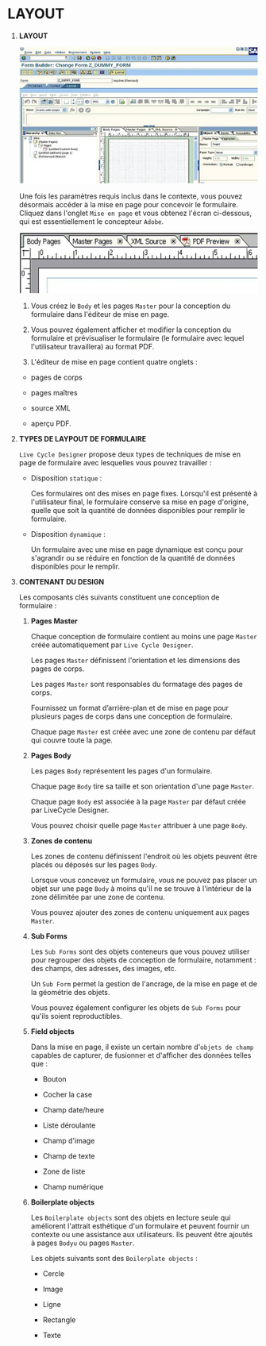 # **LAYOUT**

1. **LAYOUT**

    ![](../ressources/20_01_11.jpg)

    Une fois les paramètres requis inclus dans le contexte, vous pouvez désormais accéder à la mise en page pour concevoir le formulaire. Cliquez dans l'onglet `Mise en page` et vous obtenez l'écran ci-dessous, qui est essentiellement le concepteur `Adobe`.

    ![](../ressources/20_01_12.jpg)

    1. Vous créez le `Body` et les pages `Master` pour la conception du formulaire dans l'éditeur de mise en page.

    2. Vous pouvez également afficher et modifier la conception du formulaire et prévisualiser le formulaire (le formulaire avec lequel l'utilisateur travaillera) au format PDF.

    3. L'éditeur de mise en page contient quatre onglets : 
    
      - pages de corps
      
      - pages maîtres
      
      - source XML
      
      - aperçu PDF.

2. **TYPES DE LAYPOUT DE FORMULAIRE**

    `Live Cycle Designer` propose deux types de techniques de mise en page de formulaire avec lesquelles vous pouvez travailler :

    - Disposition `statique` :

      Ces formulaires ont des mises en page fixes. Lorsqu'il est présenté à l'utilisateur final, le formulaire conserve sa mise en page d'origine, quelle que soit la quantité de données disponibles pour remplir le formulaire.

    - Disposition `dynamique` :

      Un formulaire avec une mise en page dynamique est conçu pour s'agrandir ou se réduire en fonction de la quantité de données disponibles pour le remplir.

3. **CONTENANT DU DESIGN**

    Les composants clés suivants constituent une conception de formulaire :

    1. **Pages Master**

        Chaque conception de formulaire contient au moins une page `Master` créée automatiquement par `Live Cycle Designer`.

        Les pages `Master` définissent l'orientation et les dimensions des pages de corps.
 
        Les pages `Master` sont responsables du formatage des pages de corps.
 
        Fournissez un format d’arrière-plan et de mise en page pour plusieurs pages de corps dans une conception de formulaire.
 
        Chaque page `Master` est créée avec une zone de contenu par défaut qui couvre toute la page.

    2. **Pages Body**

        Les pages `Body` représentent les pages d'un formulaire.

        Chaque page `Body` tire sa taille et son orientation d'une page `Master`.
        
        Chaque page `Body` est associée à la page `Master` par défaut créée par LiveCycle Designer.
        
        Vous pouvez choisir quelle page `Master` attribuer à une page `Body`.

    3. **Zones de contenu**

        Les zones de contenu définissent l'endroit où les objets peuvent être placés ou déposés sur les pages `Body`.

        Lorsque vous concevez un formulaire, vous ne pouvez pas placer un objet sur une page `Body` à moins qu'il ne se trouve à l'intérieur de la zone délimitée par une zone de contenu.
 
        Vous pouvez ajouter des zones de contenu uniquement aux pages `Master`.

    4. **Sub Forms**

        Les `Sub Forms` sont des objets conteneurs que vous pouvez utiliser pour regrouper des objets de conception de formulaire, notamment : des champs, des adresses, des images, etc.

        Un `Sub Form` permet la gestion de l'ancrage, de la mise en page et de la géométrie des objets.

        Vous pouvez également configurer les objets de `Sub Forms` pour qu'ils soient reproductibles.

    5. **Field objects**

        Dans la mise en page, il existe un certain nombre d'`objets de champ` capables de capturer, de fusionner et d'afficher des données telles que :

        - Bouton

        - Cocher la case

        - Champ date/heure

        - Liste déroulante

        - Champ d'image

        - Champ de texte

        - Zone de liste

        - Champ numérique

    6. **Boilerplate objects**

        Les `Boilerplate objects` sont des objets en lecture seule qui améliorent l'attrait esthétique d'un formulaire et peuvent fournir un contexte ou une assistance aux utilisateurs. Ils peuvent être ajoutés à pages `Bodyu` ou pages `Master`.

        Les objets suivants sont des `Boilerplate objects` :

        - Cercle

        - Image

        - Ligne

        - Rectangle

        - Texte
